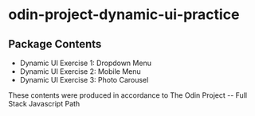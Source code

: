# odin-project-dynamic-ui-practice

## Package Contents
- Dynamic UI Exercise 1: Dropdown Menu
- Dynamic UI Exercise 2: Mobile Menu
- Dynamic UI Exercise 3: Photo Carousel

These contents were produced in accordance to The Odin Project -- Full Stack Javascript Path

